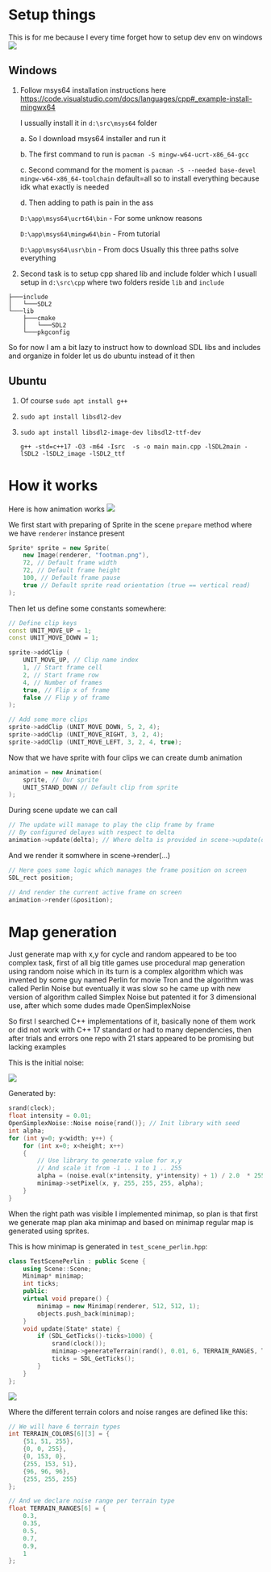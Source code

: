 # Setup things
This is for me because I every time forget how to setup dev env on windows
![](/doc/images/main.png)

## Windows
1. Follow msys64 installation instructions here https://code.visualstudio.com/docs/languages/cpp#_example-install-mingwx64

    I ussually install it in ```d:\src\msys64``` folder

    a. So I download msys64 installer and run it
    
    b. The first command to run is ```pacman -S mingw-w64-ucrt-x86_64-gcc```
    
    c. Second command for the moment is ```pacman -S --needed base-devel mingw-w64-x86_64-toolchain``` default=all so to install everything because idk what exactly is needed
    
    d. Then adding to path is pain in the ass 
        
    ```D:\app\msys64\ucrt64\bin``` - For some unknow reasons
    
    ```D:\app\msys64\mingw64\bin``` - From tutorial
    
    ```D:\app\msys64\usr\bin``` - From docs
Usually this three paths solve everything

2. Second task is to setup cpp shared lib and include folder which I usuall setup in ```d:\src\cpp``` where two folders reside ```lib``` and ```include```
```
├───include
│   └───SDL2
└───lib
    ├───cmake
    │   └───SDL2
    └───pkgconfig
```
So for now I am a bit lazy to instruct how to download SDL libs and includes and organize in folder let us do ubuntu instead of it then

## Ubuntu
1. Of course ```sudo apt install g++```

2. ```sudo apt install libsdl2-dev```

3. ```sudo apt install libsdl2-image-dev libsdl2-ttf-dev```

    ```g++ -std=c++17 -O3 -m64 -Isrc  -s -o main main.cpp -lSDL2main -lSDL2 -lSDL2_image -lSDL2_ttf```


# How it works
Here is how animation works
![](/doc/images/animation.jpg)

We first start with preparing of Sprite in the scene ```prepare``` method where we have ```renderer``` instance present 
```c++
Sprite* sprite = new Sprite(
    new Image(renderer, "footman.png"),
    72, // Default frame width
    72, // Default frame height
    100, // Default frame pause
    true // Default sprite read orientation (true == vertical read)
);
```

Then let us define some constants somewhere:
```c++
// Define clip keys
const UNIT_MOVE_UP = 1;
const UNIT_MOVE_DOWN = 1;

sprite->addClip (
    UNIT_MOVE_UP, // Clip name index 
    1, // Start frame cell
    2, // Start frame row
    4, // Number of frames
    true, // Flip x of frame
    false // Flip y of frame
);

// Add some more clips
sprite->addClip (UNIT_MOVE_DOWN, 5, 2, 4);
sprite->addClip (UNIT_MOVE_RIGHT, 3, 2, 4);
sprite->addClip (UNIT_MOVE_LEFT, 3, 2, 4, true);

```

Now that we have sprite with four clips we can create dumb animation

```c++
animation = new Animation(
    sprite, // Our sprite
    UNIT_STAND_DOWN // Default clip from sprite
);
```

During scene update we can call

```c++
// The update will manage to play the clip frame by frame
// By configured delayes with respect to delta
animation->update(delta); // Where delta is provided in scene->update(delta)
```

And we render it somwhere in scene->render(...)
```c++
// Here goes some logic which manages the frame position on screen
SDL_rect position;

// And render the current active frame on screen
animation->render(&position);
```

# Map generation
Just generate map with x,y for cycle and random appeared to be too complex task, first of all big title games use procedural map generation using random noise which in its turn is a complex algorithm which was invented by some guy named Perlin for movie Tron and the algorithm was called Perlin Noise but eventually it was slow so he came up with new version of algorithm called Simplex Noise but patented it for 3 dimensional use, after which some dudes made OpenSimplexNoise

So first I searched C++ implementations of it, basically none of them work or did not work with C++ 17 standard or had to many dependencies, then after trials and errors one repo with 21 stars appeared to be promising but lacking examples

This is the initial noise:

![](/doc/images/noise1.gif)

Generated by:
```c++
srand(clock);
float intensity = 0.01;
OpenSimplexNoise::Noise noise{rand()}; // Init library with seed
int alpha;
for (int y=0; y<width; y++) {
    for (int x=0; x<height; x++)
    {
        // Use library to generate value for x,y 
        // And scale it from -1 .. 1 to 1 .. 255
        alpha = (noise.eval(x*intensity, y*intensity) + 1) / 2.0  * 255.0;
        minimap->setPixel(x, y, 255, 255, 255, alpha);       
    }
}
```

When the right path was visible I implemented minimap, so plan is that first we generate map plan aka minimap and based on minimap regular map is generated using sprites.

This is how minimap is generated in ```test_scene_perlin.hpp```:
```c++
class TestScenePerlin : public Scene {
    using Scene::Scene;
    Minimap* minimap;
    int ticks;
    public:
    virtual void prepare() {
        minimap = new Minimap(renderer, 512, 512, 1);
        objects.push_back(minimap);
    }
    void update(State* state) {
        if (SDL_GetTicks()-ticks>1000) {
            srand(clock());
            minimap->generateTerrain(rand(), 0.01, 6, TERRAIN_RANGES, TERRAIN_COLORS);
            ticks = SDL_GetTicks();
        }
    }
};
```
![](/doc/images/noise2.gif)

Where the different terrain colors and noise ranges are defined like this:

```c++
// We will have 6 terrain types
int TERRAIN_COLORS[6][3] = {
    {51, 51, 255},
    {0, 0, 255},
    {0, 153, 0},
    {255, 153, 51},
    {96, 96, 96},
    {255, 255, 255}
};

// And we declare noise range per terrain type
float TERRAIN_RANGES[6] = {
    0.3,
    0.35,
    0.5,
    0.7,
    0.9,
    1
};
```